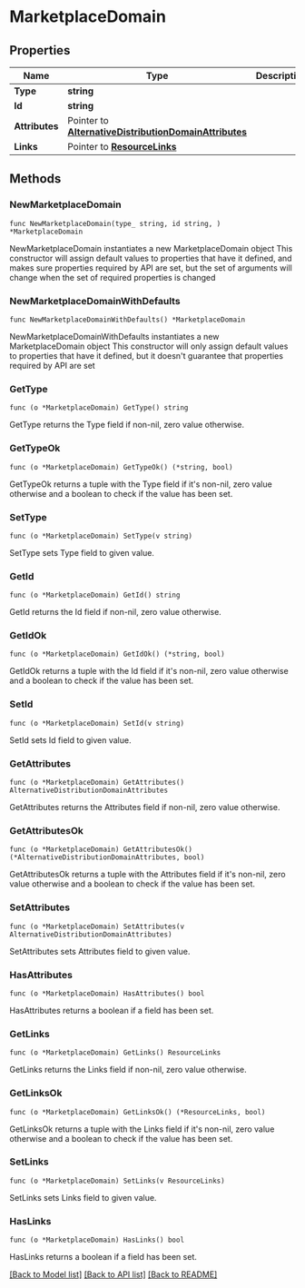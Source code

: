 # MarketplaceDomain

## Properties

Name | Type | Description | Notes
------------ | ------------- | ------------- | -------------
**Type** | **string** |  | 
**Id** | **string** |  | 
**Attributes** | Pointer to [**AlternativeDistributionDomainAttributes**](AlternativeDistributionDomainAttributes.md) |  | [optional] 
**Links** | Pointer to [**ResourceLinks**](ResourceLinks.md) |  | [optional] 

## Methods

### NewMarketplaceDomain

`func NewMarketplaceDomain(type_ string, id string, ) *MarketplaceDomain`

NewMarketplaceDomain instantiates a new MarketplaceDomain object
This constructor will assign default values to properties that have it defined,
and makes sure properties required by API are set, but the set of arguments
will change when the set of required properties is changed

### NewMarketplaceDomainWithDefaults

`func NewMarketplaceDomainWithDefaults() *MarketplaceDomain`

NewMarketplaceDomainWithDefaults instantiates a new MarketplaceDomain object
This constructor will only assign default values to properties that have it defined,
but it doesn't guarantee that properties required by API are set

### GetType

`func (o *MarketplaceDomain) GetType() string`

GetType returns the Type field if non-nil, zero value otherwise.

### GetTypeOk

`func (o *MarketplaceDomain) GetTypeOk() (*string, bool)`

GetTypeOk returns a tuple with the Type field if it's non-nil, zero value otherwise
and a boolean to check if the value has been set.

### SetType

`func (o *MarketplaceDomain) SetType(v string)`

SetType sets Type field to given value.


### GetId

`func (o *MarketplaceDomain) GetId() string`

GetId returns the Id field if non-nil, zero value otherwise.

### GetIdOk

`func (o *MarketplaceDomain) GetIdOk() (*string, bool)`

GetIdOk returns a tuple with the Id field if it's non-nil, zero value otherwise
and a boolean to check if the value has been set.

### SetId

`func (o *MarketplaceDomain) SetId(v string)`

SetId sets Id field to given value.


### GetAttributes

`func (o *MarketplaceDomain) GetAttributes() AlternativeDistributionDomainAttributes`

GetAttributes returns the Attributes field if non-nil, zero value otherwise.

### GetAttributesOk

`func (o *MarketplaceDomain) GetAttributesOk() (*AlternativeDistributionDomainAttributes, bool)`

GetAttributesOk returns a tuple with the Attributes field if it's non-nil, zero value otherwise
and a boolean to check if the value has been set.

### SetAttributes

`func (o *MarketplaceDomain) SetAttributes(v AlternativeDistributionDomainAttributes)`

SetAttributes sets Attributes field to given value.

### HasAttributes

`func (o *MarketplaceDomain) HasAttributes() bool`

HasAttributes returns a boolean if a field has been set.

### GetLinks

`func (o *MarketplaceDomain) GetLinks() ResourceLinks`

GetLinks returns the Links field if non-nil, zero value otherwise.

### GetLinksOk

`func (o *MarketplaceDomain) GetLinksOk() (*ResourceLinks, bool)`

GetLinksOk returns a tuple with the Links field if it's non-nil, zero value otherwise
and a boolean to check if the value has been set.

### SetLinks

`func (o *MarketplaceDomain) SetLinks(v ResourceLinks)`

SetLinks sets Links field to given value.

### HasLinks

`func (o *MarketplaceDomain) HasLinks() bool`

HasLinks returns a boolean if a field has been set.


[[Back to Model list]](../README.md#documentation-for-models) [[Back to API list]](../README.md#documentation-for-api-endpoints) [[Back to README]](../README.md)


